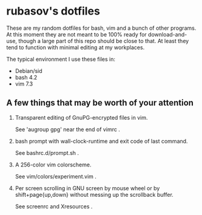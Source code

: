 rubasov's dotfiles
==================

These are my random dotfiles for bash, vim and a bunch of other
programs. At this moment they are not meant to be 100% ready for
download-and-use, though a large part of this repo should be close
to that. At least they tend to function with minimal editing at my
workplaces.

The typical environment I use these files in:

* Debian/sid
* bash 4.2
* vim 7.3

A few things that may be worth of your attention
------------------------------------------------

1.  Transparent editing of GnuPG-encrypted files in vim.

    See 'augroup gpg' near the end of vimrc .

2.  bash prompt with wall-clock-runtime and exit code of last command.

    See bashrc.d/prompt.sh .

3.  A 256-color vim colorscheme.

    See vim/colors/experiment.vim .

4.  Per screen scrolling in GNU screen by mouse wheel or
    by shift+page{up,down} without messing up the scrollback buffer.

    See screenrc and Xresources .
